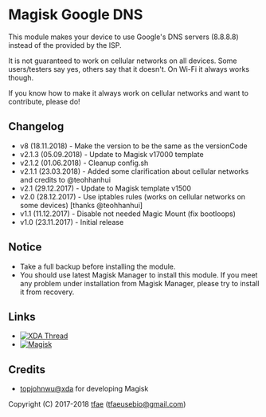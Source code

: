 Magisk Google DNS
==========

This module makes your device to use Google's DNS servers (8.8.8.8) instead of the provided by the ISP.

It is not guaranteed to work on cellular networks on all devices. Some users/testers say yes, others say that it doesn't.
On Wi-Fi it always works though.

If you know how to make it always work on cellular networks and want to contribute, please do!


## Changelog
* v8     (18.11.2018) - Make the version to be the same as the versionCode
* v2.1.3 (05.09.2018) - Update to Magisk v17000 template
* v2.1.2 (01.06.2018) - Cleanup config.sh
* v2.1.1 (23.03.2018) - Added some clarification about cellular networks and credits to @teohhanhui
* v2.1   (29.12.2017) - Update to Magisk template v1500
* v2.0   (28.12.2017) - Use iptables rules (works on cellular networks on some devices) [thanks @teohhanhui]
* v1.1   (11.12.2017) - Disable not needed Magic Mount (fix bootloops)
* v1.0   (23.11.2017) - Initial release


## Notice
* Take a full backup before installing the module.
* You should use latest Magisk Manager to install this module. If you meet any problem under installation from Magisk Manager, please try to install it from recovery.


## Links
* [![XDA Thread](https://img.shields.io/badge/XDA-Thread-orange.svg)](https://forum.xda-developers.com/apps/magisk/magisk-magisk-google-dns-v8-t3868528)
* [![Magisk](https://img.shields.io/badge/Magisk-v17%2B-brightgreen.svg)](https://forum.xda-developers.com/apps/magisk/official-magisk-v7-universal-systemless-t3473445)


## Credits
* <a href="https://forum.xda-developers.com/member.php?u=4470081">topjohnwu@xda</a> for developing Magisk


Copyright (C) 2017-2018 <a href="https://forum.xda-developers.com/member.php?u=4470081">tfae</a> (tfaeusebio@gmail.com)
